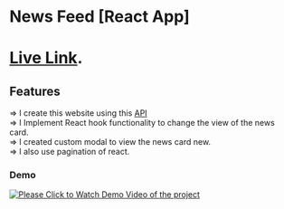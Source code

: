 # News Feed [React App]

 # [Live Link](https://news-feed-app-kalpas.netlify.app/).

## Features

=> I create this website using this [API](https://api.first.org/data/v1/news)
<br>
=> I Implement React hook functionality to change the view of the news card.
<br>
=> I created custom modal to view the news card new.
<br>
=> I also use pagination of react. 

### Demo
[![Please Click to Watch Demo Video of the project](https://img.youtube.com/vi/qVdZ2gxe5kM/0.jpg)](https://youtu.be/qVdZ2gxe5kM)

